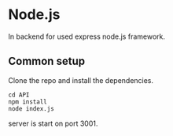 
# Node.js

In backend for used express node.js framework.

##  Common setup

Clone the repo and install the dependencies.

	cd API
	npm install
	node index.js

server is start on port 3001.